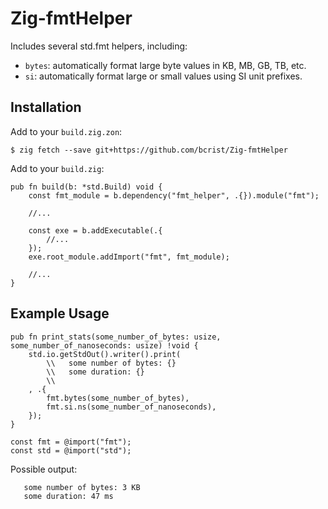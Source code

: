 # Zig-fmtHelper

Includes several std.fmt helpers, including:

- `bytes`: automatically format large byte values in KB, MB, GB, TB, etc.
- `si`: automatically format large or small values using SI unit prefixes.

## Installation

Add to your `build.zig.zon`:
```
$ zig fetch --save git+https://github.com/bcrist/Zig-fmtHelper
```

Add to your `build.zig`:
```zig
pub fn build(b: *std.Build) void {
    const fmt_module = b.dependency("fmt_helper", .{}).module("fmt");

    //...

    const exe = b.addExecutable(.{
        //...
    });
    exe.root_module.addImport("fmt", fmt_module);

    //...
}
```

## Example Usage
```zig
pub fn print_stats(some_number_of_bytes: usize, some_number_of_nanoseconds: usize) !void {
    std.io.getStdOut().writer().print(
        \\   some number of bytes: {}
        \\   some duration: {}
        \\
    , .{
        fmt.bytes(some_number_of_bytes),
        fmt.si.ns(some_number_of_nanoseconds),
    });
}

const fmt = @import("fmt");
const std = @import("std");
```
Possible output:
```
   some number of bytes: 3 KB
   some duration: 47 ms
```
